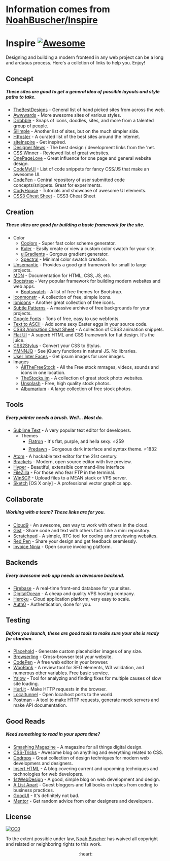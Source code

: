 # Information comes from [NoahBuscher/Inspire](https://github.com/NoahBuscher/Inspire)
Inspire [![Awesome](https://cdn.rawgit.com/sindresorhus/awesome/d7305f38d29fed78fa85652e3a63e154dd8e8829/media/badge.svg)](https://github.com/sindresorhus/awesome)
===

Designing and building a modern frontend in any web project can be a long and arduous process. Here's a collction of links to help you. Enjoy!

## Concept
<h5>These sites are good to get a general idea of possible layouts and style paths to take.</h5>

* [TheBestDesigns](https://www.thebestdesigns.com/) - General list of hand picked sites from across the web.
* [Awwwards](http://www.awwwards.com/) - More awesome sites of various styles.
* [Dribbble](https://dribbble.com/) - Snaps of icons, doodles, sites, and more from a talented group of people.
* [Siiimple](https://siiimple.com/) - Another list of sites, but on the much simpler side.
* [Httpster](http://httpster.net/) - A curated list of the best sites around the Internet.
* [siteInspire](http://www.siteinspire.com/) - Get inspired.
* [Designer News](https://www.designernews.co/) - The best design / development links from the 'net.
* [CSS Winner](http://www.csswinner.com/) - Reviewed list of great websites.
* [OnePageLove](https://onepagelove.com/) - Great influence for one page and general website design.
* [CodeMyUI](https://codemyui.com/) - List of code snippets for fancy CSS/JS that make an awesome UI.
* [CodePen](http://codepen.io/) - Central repository of user submitted code concepts/snippets. Great for experiments.
* [CodyHouse](https://codyhouse.co/) - Tutorials and showcase of awesome UI elements.
* [CSS3 Cheat Sheet](http://www.justinaguilar.com/animations/#) - CSS3 Cheat Sheet

## Creation
<h5>These sites are good for building a basic framework for the site.</h5>

* Color
  * [Coolors](https://coolors.co/) - Super fast color scheme generator.
  * [Kuler](https://color.adobe.com/) - Easily create or view a custom color swatch for your site.
  * [uiGradients](https://uigradients.com/) - Gorgous gradient generator.
  * [Spectral](http://jxnblk.com/Spectral/) - Minimal color swatch creation.
* [Unsemantic](http://unsemantic.com) - Provides a good grid framework for small to large projects.
* [MDN](https://developer.mozilla.org) - Documentation for HTML, CSS, JS, etc.
* [Bootstrap](http://getbootstrap.com) - Very popular framework for building modern websites and web apps.
  * [Bootswatch](http://bootswatch.com) - A list of free themes for Bootstrap.
* [Iconmonstr](http://iconmonstr.com) - A collection of free, simple icons.
* [Ionicons](http://ionicons.com) - Another great collection of free icons.
* [Subtle Patterns](http://subtlepatterns.com) - A massive archive of free backgrounds for your projects.
* [Google Fonts](https://www.google.com/fonts) - Tons of free, easy to use webfonts.
* [Text to ASCII](http://patorjk.com/software/taag/#p=display&f=Graffiti&t=Type%20Something%20) - Add some sexy Easter eggs in your source code.
* [CSS3 Animation Cheat Sheet](http://www.justinaguilar.com/animations/) - A collection of CSS3 animation snippets.
* [Flat UI](http://designmodo.github.io/Flat-UI/) - A superb HTML and CSS framework for flat design. It's the juice.
* [CSS2Stylus](http://css2stylus.com) - Convert your CSS to Stylus.
* [YMNNJQ](http://youmightnotneedjquery.com) - See jQuery functions in natural JS. No libraries.
* [User Inter Faces](http://uifaces.com) - Get ipsum images for user images.
* Images
  * [AllTheFreeStock](http://allthefreestock.com/) - All the Free stock mmages, videos, sounds and icons in one location.
  * [TheStocks.im](http://thestocks.im) - A collection of great stock photo websites.
  * [Unsplash](https://unsplash.com) - Free, high quality stock photos.
  * [Albumarium](http://albumarium.com) - A large collection of free stock photos.

## Tools
<h5>Every painter needs a brush. Well... Most do.</h5>

* [Sublime Text](https://www.sublimetext.com) - A very popular text editor for developers.
  * Themes
    * [Flatron](https://github.com/noahbuscher/Flatron) - It's flat, purple, and hella sexy. :star:259
    * [Predawn](https://github.com/jamiewilson/predawn) - Gorgeous dark interface and syntax theme. :star:1832
* [Atom](https://atom.io) - A hackable text editor for the 21st century.
* [Brackets](http://brackets.io/) - Modern, open source editor with live preview.
* [Hyper](https://hyper.is) - Beautiful, extensible command-line interface
* [FileZilla](https://filezilla-project.org) - For those who fear FTP in the terminal.
* [WinSCP](http://winscp.net) - Upload files to a MEAN stack or VPS server.
* [Sketch](http://www.sketchapp.com/) [OS X only] - A professional vector graphics app.

## Collaborate
<h5>Working with a team? These links are for you.</h5>

* [Cloud9](https://c9.io) - An awesome, zen way to work with others in the cloud.
* [Gist](https://gist.github.com) - Share code and text with others fast. Like a mini repository.
* [Scratchpad](http://scratchpad.io) - A simple, RTC tool for coding and previewing websites.
* [Red Pen](https://redpen.io) - Share your design and get feedback seamlessly.
* [Invoice Ninja](https://www.invoiceninja.com) - Open source invoicing platform.

## Backends
<h5>Every awesome web app needs an awesome backend.</h5>

* [Firebase](https://www.firebase.com) - A real-time front-end database for your sites.
* [DigitalOcean](https://www.digitalocean.com/) - A cheap and quality VPS hosting company.
* [Heroku](https://www.heroku.com) - Cloud application platform; very easy to scale.
* [Auth0](https://auth0.com/) - Authentication, done for you.

## Testing
<h5>Before you launch, these are good tools to make sure your site is ready for stardom.</h5>

* [Placehold](http://placehold.it) - Generate custom placeholder images of any size.
* [Browserling](https://www.browserling.com/) - Cross-browser test your website.
* [CodePen](http://codepen.io) - A free web editor in your browser.
* [WooRank](https://www.woorank.com/) - A review tool for SEO elements, W3 validation, and numerous other variables. Free basic service.
* [Yslow](http://yslow.org) - Tool for analyzing and finding fixes for multiple causes of slow site loading.
* [Hurl.it](https://www.hurl.it/) - Make HTTP requests in the browser.
* [Localtunnel](http://localtunnel.me) - Open localhost ports to the world.
* [Postman](https://www.getpostman.com/) - A tool to make HTTP requests, generate mock servers and make API documentation.

## Good Reads
<h5>Need something to read in your spare time?</h5>

* [Smashing Magazine](http://www.smashingmagazine.com) - A magazine for all things digital design.
* [CSS-Tricks](https://css-tricks.com/) - Awesome blog on anything and everything related to CSS.
* [Codrops](http://tympanus.net/codrops/) - Great collection of design techniques for modern web developmers and designers.
* [Insert HTML](http://www.inserthtml.com) - A blog covering current and upcoming techniques and technologies for web developers.
* [1stWebDesign](http://www.1stwebdesigner.com/blog/) - A good, simple blog on web development and design.
* [A List Apart](http://alistapart.com) - Guest bloggers and full books on topics from coding to business practices.
* [GoodUI](http://goodui.org) - It's definitely not bad.
* [Mentor](http://www.mentor.so/) - Get random advice from other designers and developers.

## License

[![CC0](http://i.creativecommons.org/p/zero/1.0/88x31.png)](http://creativecommons.org/publicdomain/zero/1.0/)

To the extent possible under law, [Noah Buscher](http://noahbuscher.com) has waived all copyright and related or neighboring rights to this work.

<div align="center">:heart:</div>

